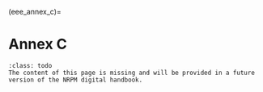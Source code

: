 (eee_annex_c)=
# Annex C

```{admonition} Under construction
:class: todo
The content of this page is missing and will be provided in a future version of the NRPM digital handbook.
```